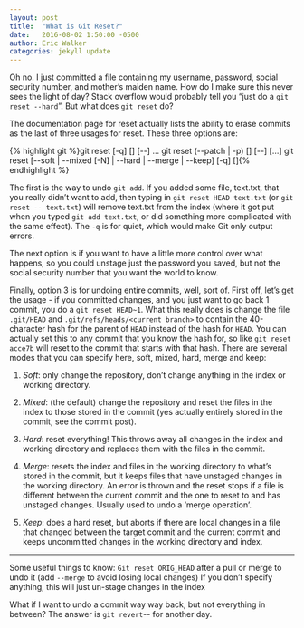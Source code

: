 ```yaml
---
layout: post
title:  "What is Git Reset?"
date:   2016-08-02 1:50:00 -0500
author: Eric Walker
categories: jekyll update
---
```


Oh no. I just committed a file containing my username, password, social 
security number, and mother’s maiden name. How do I make sure this never 
sees the light of day? Stack overflow would probably tell you “just do a 
`git reset --hard`”. But what does `git reset` do?

The documentation page for reset actually lists the ability to erase 
commits as the last of three usages for reset. These three options are:

{% highlight git %}git reset [-q] [<tree-ish>] [--] <paths>…​
git reset (--patch | -p) [<tree-ish>] [--] [<paths>…​]
git reset [--soft | --mixed [-N] | --hard | --merge | --keep] [-q] [<commit>]{% endhighlight %}

The first is the way to undo `git add`. If you added some file, text.txt, 
that you really didn’t want to add, then typing in `git reset HEAD text.txt` 
(or `git reset -- text.txt`) will remove text.txt from the index (where 
it got put when you typed `git add text.txt`, or did something more complicated 
with the same effect). The `-q` is for quiet, which would make Git only output 
errors. 

The next option is if you want to have a little more control over 
what happens, so you could unstage just the password you saved, but not 
the social security number that you want the world to know. 

Finally, option 3 is for undoing entire commits, well, sort of. 
First off, let’s get the usage - if you committed changes, and you just 
want to go back 1 commit, you do a `git reset HEAD~1`. What this really 
does is change the file `.git/HEAD` and `.git/refs/heads/<current branch>` 
to contain the 40-character hash for the parent of `HEAD` instead of the 
hash for `HEAD`. You can actually set this to any commit that you know the 
hash for, so like `git reset acce7b` will reset to the commit that starts 
with that hash. There are several modes that you can specify here, 
soft, mixed, hard, merge and keep:

1. *Soft*: only change the repository, don’t change anything in the index or 
working directory.

2. *Mixed*: (the default) change the repository and reset the files in the 
index to those stored in the commit (yes actually entirely stored in the 
commit, see the commit post).

3. *Hard*: reset everything! This throws away all changes in the index and 
working directory and replaces them with the files in the commit.

4. *Merge*: resets the index and files in the working directory to what’s 
stored in the commit, but it keeps files that have unstaged changes in 
the working directory. An error is thrown and the reset stops if a file 
is different between the current commit and the one to reset to and has 
unstaged changes. Usually used to undo a ‘merge operation’.

5. *Keep*: does a hard reset, but aborts if there are local changes in a file 
that changed between the target commit and the current commit and keeps 
uncommitted changes in the working directory and index.


___


Some useful things to know:
`Git reset ORIG_HEAD` after a pull or merge to undo it (add `--merge` to avoid losing local changes)
If you don’t specify anything, this will just un-stage changes in the index

What if I want to undo a commit way way back, but not everything in between?
The answer is `git revert`-- for another day.
